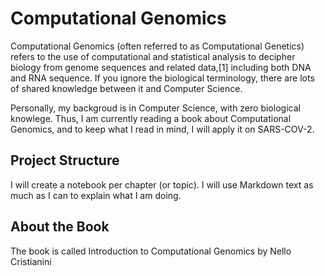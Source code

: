 # Computational Genomics

Computational Genomics (often referred to as Computational Genetics) refers to the use of computational and statistical analysis to decipher biology from genome sequences and related data,[1] including both DNA and RNA sequence. If you ignore the biological terminology, there are lots of shared knowledge between it and Computer Science. 

Personally, my backgroud is in Computer Science, with zero biological knowlege. Thus, I am currently reading a book about Computational Genomics, and to keep what I read in mind, I will apply it on SARS-COV-2.

## Project Structure

I will create a notebook per chapter (or topic).
I will use Markdown text as much as I can to explain what I am doing.

## About the Book
The book is called Introduction to Computational Genomics by Nello Cristianini
